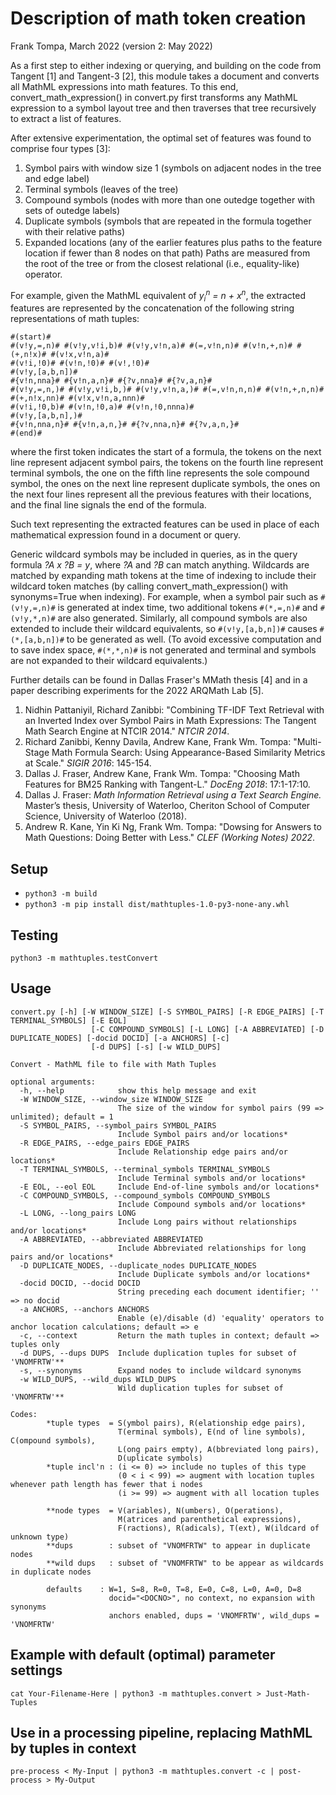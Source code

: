# Description of math token creation
Frank Tompa, March 2022
(version 2: May 2022)

As a first step to either indexing or querying, and building on the code from Tangent [1] and Tangent-3 [2], this module takes a document and converts all MathML expressions into math features. To this end, convert_math_expression() in convert.py first transforms any MathML expression to a symbol layout tree and then traverses that tree recursively to extract a list of features.

After extensive experimentation, the optimal set of features was found to comprise four types [3]:
   1. Symbol pairs with window size 1 (symbols on adjacent nodes in the tree and edge label)
   2. Terminal symbols (leaves of the tree)
   3. Compound symbols (nodes with more than one outedge together with sets of outedge labels)
   4. Duplicate symbols (symbols that are repeated in the formula together with their relative paths)
   5. Expanded locations (any of the earlier features plus paths to the feature location if fewer than 8 nodes on that path)
Paths are measured from the root of the tree or from the closest relational (i.e., equality-like) operator.

For example, given the MathML equivalent of _y<sub>i</sub><sup>n</sup> = n + x<sup>n</sup>_, the extracted features are represented by the concatenation of the following string representations of math tuples:
 ```
 #(start)#
 #(v!y,=,n)# #(v!y,v!i,b)# #(v!y,v!n,a)# #(=,v!n,n)# #(v!n,+,n)# #(+,n!x)# #(v!x,v!n,a)#
 #(v!i,!0)# #(v!n,!0)# #(v!,!0)#
 #(v!y,[a,b,n])#
 #{v!n,nna}# #{v!n,a,n}# #{?v,nna}# #{?v,a,n}# 
 #(v!y,=,n,)# #(v!y,v!i,b,)# #(v!y,v!n,a,)# #(=,v!n,n,n)# #(v!n,+,n,n)# #(+,n!x,nn)# #(v!x,v!n,a,nnn)#
 #(v!i,!0,b)# #(v!n,!0,a)# #(v!n,!0,nnna)#
 #(v!y,[a,b,n],)#
 #{v!n,nna,n}# #{v!n,a,n,}# #{?v,nna,n}# #{?v,a,n,}# 
 #(end)#
 ```
where the first token indicates the start of a formula, the tokens on the next line represent adjacent symbol pairs, the tokens on the fourth line represent terminal symbols, the one on the fifth line represents the sole compound symbol, the ones on the next line represent duplicate symbols, the ones on the next four lines represent all the previous features with their locations, and the final line signals the end of the formula.
 
Such text representing the extracted features can be used in place of each mathematical expression found in a document or query. 

Generic wildcard symbols may be included in queries, as in the query formula _?A x ?B = y_, where _?A_ and _?B_ can match anything. Wildcards are matched by expanding math tokens at the time of indexing to include their wildcard token matches (by calling convert_math_expression() with synonyms=True when indexing). For example, when a symbol pair such as `#(v!y,=,n)#` is generated at index time, two additional tokens `#(*,=,n)#` and `#(v!y,*,n)#` are also generated. Similarly, all compound symbols are also extended to include their wildcard equivalents, so `#(v!y,[a,b,n])#` causes `#(*,[a,b,n])#` to be generated as well. (To avoid excessive computation and to save index space, `#(*,*,n)#` is not generated and terminal and symbols are not expanded to their wildcard equivalents.)

Further details can be found in Dallas Fraser's MMath thesis [4] and in a paper describing experiments for the 2022 ARQMath Lab [5].

1. Nidhin Pattaniyil, Richard Zanibbi: "Combining TF-IDF Text Retrieval with an Inverted Index over Symbol Pairs in Math Expressions: The Tangent Math Search Engine at NTCIR 2014." _NTCIR 2014_.
2. Richard Zanibbi, Kenny Davila, Andrew Kane, Frank Wm. Tompa: "Multi-Stage Math Formula Search: Using Appearance-Based Similarity Metrics at Scale." _SIGIR 2016_: 145-154.
3. Dallas J. Fraser, Andrew Kane, Frank Wm. Tompa: "Choosing Math Features for BM25 Ranking with Tangent-L." _DocEng 2018_: 17:1-17:10.
4. Dallas J. Fraser: _Math Information Retrieval using a Text Search Engine._ Master’s thesis, University of Waterloo, Cheriton School of Computer Science, University of Waterloo (2018).
5. Andrew R. Kane, Yin Ki Ng, Frank Wm. Tompa: "Dowsing for Answers to Math Questions: Doing Better with Less." _CLEF (Working Notes) 2022_.

## Setup
- `python3 -m build`
- `python3 -m pip install dist/mathtuples-1.0-py3-none-any.whl`

## Testing
  `python3 -m mathtuples.testConvert`

## Usage
```
convert.py [-h] [-W WINDOW_SIZE] [-S SYMBOL_PAIRS] [-R EDGE_PAIRS] [-T TERMINAL_SYMBOLS] [-E EOL]
                  [-C COMPOUND_SYMBOLS] [-L LONG] [-A ABBREVIATED] [-D DUPLICATE_NODES] [-docid DOCID] [-a ANCHORS] [-c]
                  [-d DUPS] [-s] [-w WILD_DUPS]

Convert - MathML file to file with Math Tuples

optional arguments:
  -h, --help            show this help message and exit
  -W WINDOW_SIZE, --window_size WINDOW_SIZE
                        The size of the window for symbol pairs (99 => unlimited); default = 1
  -S SYMBOL_PAIRS, --symbol_pairs SYMBOL_PAIRS
                        Include Symbol pairs and/or locations*
  -R EDGE_PAIRS, --edge_pairs EDGE_PAIRS
                        Include Relationship edge pairs and/or locations*
  -T TERMINAL_SYMBOLS, --terminal_symbols TERMINAL_SYMBOLS
                        Include Terminal symbols and/or locations*
  -E EOL, --eol EOL     Include End-of-line symbols and/or locations*
  -C COMPOUND_SYMBOLS, --compound_symbols COMPOUND_SYMBOLS
                        Include Compound symbols and/or locations*
  -L LONG, --long_pairs LONG
                        Include Long pairs without relationships and/or locations*
  -A ABBREVIATED, --abbreviated ABBREVIATED
                        Include Abbreviated relationships for long pairs and/or locations*
  -D DUPLICATE_NODES, --duplicate_nodes DUPLICATE_NODES
                        Include Duplicate symbols and/or locations*
  -docid DOCID, --docid DOCID
                        String preceding each document identifier; '' => no docid
  -a ANCHORS, --anchors ANCHORS
                        Enable (e)/disable (d) 'equality' operators to anchor location calculations; default => e
  -c, --context         Return the math tuples in context; default => tuples only
  -d DUPS, --dups DUPS  Include duplication tuples for subset of 'VNOMFRTW'**
  -s, --synonyms        Expand nodes to include wildcard synonyms
  -w WILD_DUPS, --wild_dups WILD_DUPS
                        Wild duplication tuples for subset of 'VNOMFRTW'**

Codes:
        *tuple types  = S(ymbol pairs), R(elationship edge pairs),
                        T(erminal symbols), E(nd of line symbols), C(ompound symbols),
                        L(ong pairs empty), A(bbreviated long pairs),
                        D(uplicate symbols)
        *tuple incl'n : (i <= 0) => include no tuples of this type
                        (0 < i < 99) => augment with location tuples whenever path length has fewer that i nodes
                        (i >= 99) => augment with all location tuples

        **node types  = V(ariables), N(umbers), O(perations),
                        M(atrices and parenthetical expressions),
                        F(ractions), R(adicals), T(ext), W(ildcard of unknown type)
        **dups        : subset of "VNOMFRTW" to appear in duplicate nodes
        **wild dups   : subset of "VNOMFRTW" to be appear as wildcards in duplicate nodes

        defaults    : W=1, S=8, R=0, T=8, E=0, C=8, L=0, A=0, D=8
                      docid="<DOCNO>", no context, no expansion with synonyms
                      anchors enabled, dups = 'VNOMFRTW', wild_dups = 'VNOMFRTW'

```

## Example with default (optimal) parameter settings
  `cat Your-Filename-Here | python3 -m mathtuples.convert > Just-Math-Tuples`
## Use in a processing pipeline, replacing MathML by tuples in context
  `pre-process < My-Input | python3 -m mathtuples.convert -c | post-process > My-Output`
